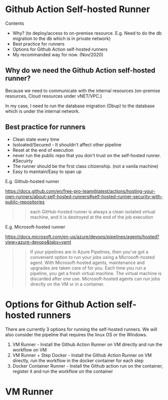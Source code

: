 # Github Action Self-hosted Runner

Contents
* Why? (to deploy/access to on-premise resource. E.g. Need to do the db migration to the db which is in private network)
* Best practice for runners
* Options for Github Action self-hosted runners
* My recommanded way for now. (Nov/2020)

## Why do we need the Github Action self-hosted runner?

Because we need to communicate with the internal resources (on-premise resources, Cloud resources under vNET/VPC.)

In my case, I need to run the database migration (Dbup) to the database which is under the internal network. 

## Best practice for runners

* Clean state every time
* Isoloated/Secured - It shouldn't affect other pipeline
* Reset at the end of execution
* never run the public repo that you don't trust on the self-hosted runner. #Secuirty
* The runner should be the first class citizenship. (not a vanila machine)
* Easy to maintain/Easy to span up

E.g. Github-hosted runner 

https://docs.github.com/en/free-pro-team@latest/actions/hosting-your-own-runners/about-self-hosted-runners#self-hosted-runner-security-with-public-repositories

>> each GitHub-hosted runner is always a clean isolated virtual machine, and it is destroyed at the end of the job execution

E.g. Microsoft-hosted runner

https://docs.microsoft.com/en-us/azure/devops/pipelines/agents/hosted?view=azure-devops&tabs=yaml

>> If your pipelines are in Azure Pipelines, then you've got a convenient option to run your jobs using a Microsoft-hosted agent. With Microsoft-hosted agents, maintenance and upgrades are taken care of for you. Each time you run a pipeline, you get a fresh virtual machine. The virtual machine is discarded after one use. Microsoft-hosted agents can run jobs directly on the VM or in a container.

# Options for Github Action self-hosted runners

There are currently 3 options for running the self-hosted runners. We will also consider the pipeline that requires the linux OS or the Windows. 

1. VM Runner - Install the Github Action Runner on VM directly and run the workflow on VM
2. VM Runner + Step Docker - Install the Github Action Runner on VM directly, run the workflow in the docker container for each step
3. Docker Container Runner - Install the Github action run on the container, register it and run the workflow on the container

# VM Runner


